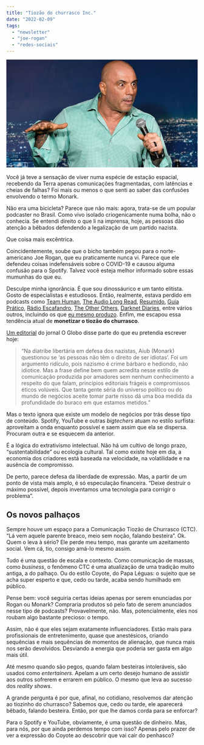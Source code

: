 ```yaml
---
title: "Tiozão do churrasco Inc."
date: "2022-02-09"
tags: 
  - "newsletter"
  - "joe-rogan"
  - "redes-sociais"
---
```


![joerogan.jpg](images/f158eacc-fc21-4ad3-a0f3-977d620a792a.jpg)

Você já teve a sensação de viver numa espécie de estação espacial, recebendo da Terra apenas comunicações fragmentadas, com latências e cheias de falhas? Foi mais ou menos o que senti ao saber das confusões envolvendo o termo Monark.

Não era uma bicicleta? Parece que não mais: agora, trata-se de um popular podcaster no Brasil. Como vivo isolado criogenicamente numa bolha, não o conhecia. Se entendi direito o que li na imprensa, hoje, as pessoas dão atenção a bêbados defendendo a legalização de um partido nazista.

Que coisa mais excêntrica.

Coincidentemente, soube que o bicho também pegou para o norte-americano Joe Rogan, que eu praticamente nunca vi. Parece que ele defendeu coisas indefensáveis sobre o COVID-19 e causou alguma confusão para o Spotify. Talvez você esteja melhor informado sobre essas mumunhas do que eu.

Desculpe minha ignorância. É que sou dinossáurico e um tanto elitista. Gosto de especialistas e estudiosos. Então, realmente, estava perdido em podcasts como [Team Human](https://www.teamhuman.fm/), [The Audio Long Read](https://www.theguardian.com/news/series/the-audio-long-read), [Resumido](https://resumido.cc/), [Guia Prático](https://manualdousuario.net/series/guia-pratico/), [Rádio Escafandro](https://radioescafandro.com/), [The Other Others](https://anchor.fm/tyson-yunkaporta), [Darknet Diaries](https://darknetdiaries.com/), entre vários outros, incluindo os que [eu mesmo produzo](https://eduf.me/podcast/). Enfim, me escapou essa tendência atual de **monetizar o tiozão do churrasco**.

[Um editorial](https://blogs.oglobo.globo.com/opiniao/post/caso-monark-expoe-limites-da-nova-comunicacao.html) do jornal O Globo disse parte do que eu pretendia escrever hoje:

> “Na diatribe libertária em defesa dos nazistas, Aiub (Monark) questionou se ‘as pessoas não têm o direito de ser idiotas’. Foi um argumento ridículo, pois nazismo é crime bárbaro e hediondo, não idiotice. Mas a frase define bem quem acredita nesse estilo de comunicação produzida por amadores sem nenhum conhecimento a respeito do que falam, princípios editoriais frágeis e compromissos éticos volúveis. Que tanta gente séria do universo político ou do mundo de negócios aceite tomar parte nisso dá uma boa medida da profundidade do buraco em que estamos metidos.”

Mas o texto ignora que existe um modelo de negócios por trás desse tipo de conteúdo. Spotify, YouTube e outras _bigtechers_ atuam no estilo surfista: aproveitam a onda enquanto possível e saem assim que ela se dispersa. Procuram outra e se esquecem da anterior.

É a lógica do extrativismo intelectual. Não há um cultivo de longo prazo, “sustentabilidade” ou ecologia cultural. Tal como existe hoje em dia, a economia dos criadores está baseada na velocidade, na volatilidade e na ausência de compromisso.

De perto, parece defesa da liberdade de expressão. Mas, a partir de um ponto de vista mais amplo, é só especulação financeira. “Deixe destruir o máximo possível, depois inventamos uma tecnologia para corrigir o problema”.

## Os novos palhaços

Sempre houve um espaço para a Comunicação Tiozão de Churrasco (CTC). “Lá vem aquele parente breaco, meio sem noção, falando besteira”. Ok. Quem o leva à sério? Ele perde meu tempo, mas garante um azeitamento social. Vem cá, tio, consigo amá-lo mesmo assim.

Tudo é uma questão de escala e contexto. Como comunicação de massas, como _business_, o fenômeno CTC é uma atualização de uma tradição muito antiga, a do palhaço. Ou do estilo Coyote, do Papa Léguas: o sujeito que se acha super esperto e que, cedo ou tarde, acaba sendo humilhado em público.

Pense bem: você seguiria certas ideias apenas por serem enunciadas por Rogan ou Monark? Compraria produtos só pelo fato de serem anunciados nesse tipo de podcasts? Provavelmente, não. Mas, potencialmente, eles nos roubam algo bastante precioso: o tempo.

Assim, não é que eles sejam exatamente influenciadores. Estão mais para profissionais de entretenimento, quase que anestésicos, criando sequências e mais sequências de momentos de alienação, que nunca mais nos serão devolvidos. Desviando a energia que poderia ser gasta em algo mais útil.

Até mesmo quando são pegos, quando falam besteiras intoleráveis, são usados como _entertainers_. Apelam a um certo desejo humano de assistir aos outros sofrerem e errarem em público. O mesmo que leva ao sucesso dos _reality shows_.

A grande pergunta é por que, afinal, no cotidiano, resolvemos dar atenção ao tiozinho do churrasco? Sabemos que, cedo ou tarde, ele aparecerá bêbado, falando besteira. Então, por que lhe damos corda para se enforcar?

Para o Spotify e YouTube, obviamente, é uma questão de dinheiro. Mas, para nós, por que ainda perdemos tempo com isso? Apenas pelo prazer de ver a expressão do Coyote ao descobrir que vai cair do penhasco?
